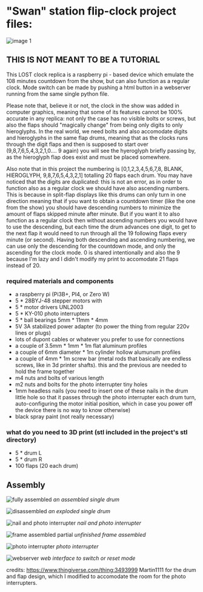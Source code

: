 # "Swan" station flip-clock project files:
![image 1](https://github.com/paolorussian/lostClock/blob/5f43896d0ff5e7c20ffe9cf4e77e6e32e430e3fd/images/image1.jpg)

## THIS IS NOT MEANT TO BE A TUTORIAL

This LOST clock replica is a raspberry pi - based device which emulate the 108 minutes countdown from the show, but can also function as a regular clock. Mode switch can be made by pushing a html button in a webserver running from the same single python file.

Please note that, believe it or not, the clock in the show was added in computer graphics, meaning that some of its features cannot be 100% accurate in any replica: not only the case has no visible bolts or screws, but also the flaps should "magically change" from being only digits to only hieroglyphs. In the real world, we need bolts and also accomodate digits and hieroglyphs in the same flap drums, meaning that as the clocks runs through the digit flaps and then is supposed to start over (9,8,7,6,5,4,3,2,1,0.... 9 again) you will see the hyeroglyph briefly passing by, as the hieroglyph flap does exist and must be placed somewhere.

Also note that in this project the numbering is [0,1,2,3,4,5,6,7,8, BLANK, HIEROGLYPH, 9,8,7,6,5,4,3,2,1] totalling 20 flaps each drum. You may have noticed that the digits are duplicated: this is not an error, as in order to function also as a regular clock we should have also ascending numbers. This is because in split-flap displays like this drums can only turn in one direction meaning that if you want to obtain a countdown timer (like the one from the show) you should have descending numbers to minimize the amount of flaps skipped minute after minute. But if you want it to also function as a regular clock then without ascending numbers you would have to use the descending, but each time the drum advances one digit, to get to the next flap it would need to run through all the 19 following flaps every minute (or second). Having both descending and ascending numbering, we can use only the descending for the countdown mode, and only the ascending for the clock mode. 0 is shared intentionally and also the 9 because I'm lazy and I didn't modify my print to accomodate 21 flaps instead of 20.

### required materials and components
- a raspberry pi (Pi3B+, PI4, or Zero W)
- 5 * 28BYJ-48 stepper motors with 
- 5 * motor drivers UNL2003
- 5 * KY-010 photo interrupters
- 5 * ball bearings 5mm * 11mm * 4mm
- 5V 3A stabilized power adapter (to power the thing from regular 220v lines or plugs)
- lots of dupont cables or whatever you prefer to use for connections
- a couple of 3.5mm * 1mm * 1m flat aluminum profiles
- a couple of 6mm diameter * 1m cylinder hollow alumunum profiles 
- a couple of 4mm * 1m screw bar (metal rods that basically are endless screws, like in 3d printer shafts). this and the previous are needed to hold the frame together
- m4 nuts and bolts of various length
- m2 nuts and bolts for the photo interrupter tiny holes
- 1mm headless nails (you need to insert one of these nails in the drum little hole so that it passes through the photo interrupter each drum turn, auto-configuring the motor initial position, which in case you power off the device there is no way to know otherwise)
- black spray paint (not really necessary)

### what do you need to 3D print (stl included in the project's stl directory)
- 5 * drum L
- 5 * drum R
- 100 flaps (20 each drum)

## Assembly

![fully assembled](https://github.com/paolorussian/lostClock/blob/451074e7f9f27683f22044545b78cf1b7188a1a2/images/Image1.png) *an assembled single drum*

![disassembled](https://github.com/paolorussian/lostClock/blob/451074e7f9f27683f22044545b78cf1b7188a1a2/images/Image2.png) *an exploded single drum*

![nail and photo interrupter](https://github.com/paolorussian/lostClock/blob/451074e7f9f27683f22044545b78cf1b7188a1a2/images/Image3.png) *nail and photo interrupter*

![frame assembled partial](https://github.com/paolorussian/lostClock/blob/451074e7f9f27683f22044545b78cf1b7188a1a2/images/imageA.jpg) *unfinished frame assembled*

![photo interrupter](https://github.com/paolorussian/lostClock/blob/451074e7f9f27683f22044545b78cf1b7188a1a2/images/imageB.jpg) *photo interrupter*

![webserver](https://github.com/paolorussian/lostClock/blob/7ecc90296b30de98ed7c18913465e39b8d1c72f9/images/webserver.png) *web interface to switch or reset mode*


credits:
https://www.thingiverse.com/thing:3493999 Martin1111 for the drum and flap design, which I modified to accomodate the room for the photo interrupters.


